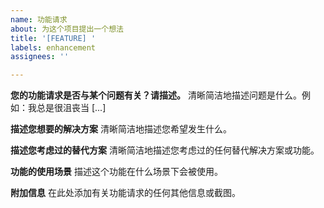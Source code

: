 ```yaml
---
name: 功能请求
about: 为这个项目提出一个想法
title: '[FEATURE] '
labels: enhancement
assignees: ''

---
```


**您的功能请求是否与某个问题有关？请描述。**
清晰简洁地描述问题是什么。例如：我总是很沮丧当 [...]

**描述您想要的解决方案**
清晰简洁地描述您希望发生什么。

**描述您考虑过的替代方案**
清晰简洁地描述您考虑过的任何替代解决方案或功能。

**功能的使用场景**
描述这个功能在什么场景下会被使用。

**附加信息**
在此处添加有关功能请求的任何其他信息或截图。


